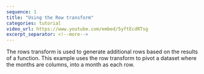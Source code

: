 ```yaml
---
sequence: 1
title: "Using the Row transform"
categories: tutorial
video_url: https://www.youtube.com/embed/5yftEcdRTsg
excerpt_separator: <!--more-->
---
```


The rows transform is used to generate additional rows based on the results of a function.  This example uses the row transform to pivot a dataset where the months are columns, into a month as each row.

<!--more-->
